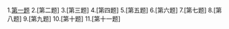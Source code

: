 1.[第一题](https://github.com/lncyby/1-jQuery-ui.html)
2.[第二题]
3.[第三题]
4.[第四题]
5.[第五题]
6.[第六题]
7.[第七题]
8.[第八题]
9.[第九题]
10.[第十题]
11.[第十一题]

